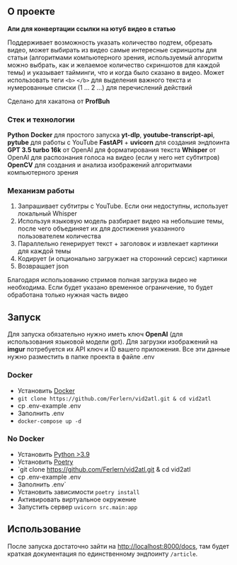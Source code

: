## О проекте

**Апи для конвертации ссылки на ютуб видео в статью**

Поддерживает возможность указать количество подтем, обрезать видео, может выбирать из видео самые интересные скриншоты для статьи (алгоритмами компьютерного зрения, используемый алгоритм можно выбрать, как и желаемое количество скриншотов для каждой темы) и указывает тайминги, что и когда было сказано в видео.
Может использовать теги `<b>` `</b>` для выделения важного текста и нумерованные списки (1 ... 2 ...) для перечислений действий

Сделано для хакатона от **ProfBuh**

### Стек и технологии

**Python**
**Docker** для простого запуска
**yt-dlp**, **youtube-transcript-api**, **pytube** для работы с YouTube 
**FastAPI** + **uvicorn** для создания эндпоинта
**GPT 3.5 turbo 16k** от OpenAI для форматирования текста
**Whisper** от OpenAI для распознания голоса на видео (если у него нет субтитров)
**OpenCV** для создания и анализа изображений алгоритмами компьютерного зрения

### Механизм работы

1. Запрашивает субтитры с YouTube. Если они недоступны, использует локальный Whisper
2. Используя языковую модель разбирает видео на небольшие темы, после чего объединяет их для достижения указанного пользователем количества
3. Параллельно генерирует текст + заголовок и извлекает картинки для каждой темы
4. Кодирует (и опционально загружает на сторонний серсис) картинки
5. Возвращает json

Благодаря использованию стримов полная загрузка видео не необходима. Если будет указано временное ограничение, то будет обработана только нужная часть видео

## Запуск

Для запуска обязательно нужно иметь ключ **OpenAI** (для использования языковой модели gpt). Для загрузки изображений на **imgur** потребуется их API ключ и ID вашего приложения. Все эти данные нужно разместить в папке проекта в файле .env

### Docker

- Установить [Docker](https://www.docker.com/products/docker-desktop/)
- `git clone https://github.com/Ferlern/vid2atl.git & cd vid2atl`
- cp .env-example .env
- Заполнить .env
- `docker-compose up -d`

### No Docker

- Установить [Python &gt;3.9](https://www.python.org/downloads/)
- Установить [Poetry](https://www.jetbrains.com/help/pycharm/poetry.html)
- `git clone https://github.com/Ferlern/vid2atl.git & cd vid2atl
- cp .env-example .env
- Заполнить .env`
- Установить зависимости `poetry install`
- Активировать виртуальное окружение
- Запустить сервер `uvicorn src.main:app`

## Использование

После запуска достаточно зайти на [http://localhost:8000/docs](http://localhost:8000/docs), там будет краткая документация по единственному эндпоинту `/article`.
